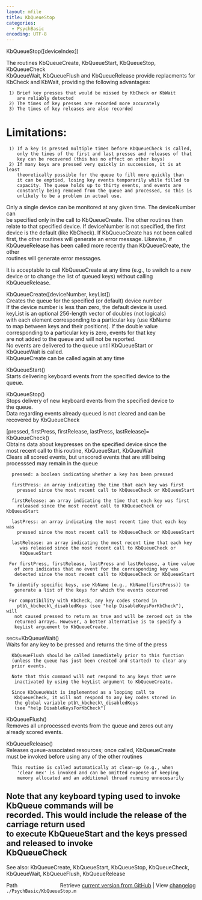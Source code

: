 ```yaml
---
layout: mfile
title: KbQueueStop
categories:
  - PsychBasic
encoding: UTF-8
---
```


 KbQueueStop([deviceIndex])  

 The routines KbQueueCreate, KbQueueStart, KbQueueStop, KbQueueCheck  
  KbQueueWait, KbQueueFlush and KbQueueRelease provide replacments for  
  KbCheck and KbWait, providing the following advantages:  

     1) Brief key presses that would be missed by KbCheck or KbWait  
        are reliably detected  
     2) The times of key presses are recorded more accurately  
     3) The times of key releases are also recorded  

#  Limitations:  

     1) If a key is pressed multiple times before KbQueueCheck is called,  
        only the times of the first and last presses and releases of that  
        key can be recovered (this has no effect on other keys)  
     2) If many keys are pressed very quickly in succession, it is at least  
        theoretically possible for the queue to fill more quickly than  
        it can be emptied, losing key events temporarily while filled to  
        capacity. The queue holds up to thirty events, and events are  
        constantly being removed from the queue and processed, so this is  
        unlikely to be a problem in actual use.  

 Only a single device can be monitored at any given time. The deviceNumber can  
  be specified only in the call to KbQueueCreate. The other routines then  
  relate to that specified device. If deviceNumber is not specified, the first  
  device is the default (like KbCheck). If KbQueueCreate has not been called  
  first, the other routines will generate an error message. Likewise, if  
  KbQueueRelease has been called more recently than KbQueueCreate, the other  
  routines will generate error messages.  

 It is acceptable to call KbQueueCreate at any time (e.g., to switch to a new  
  device or to change the list of queued keys) without calling KbQueueRelease.  

  KbQueueCreate([deviceNumber, keyList])  
      Creates the queue for the specified (or default) device number  
        If the device number is less than zero, the default device is used.  
      keyList is an optional 256-length vector of doubles (not logicals)  
        with each element corresponding to a particular key (use KbName  
        to map between keys and their positions). If the double value  
        corresponding to a particular key is zero, events for that key  
        are not added to the queue and will not be reported.  
      No events are delivered to the queue until KbQueueStart or  
        KbQueueWait is called.  
      KbQueueCreate can be called again at any time  

  KbQueueStart()  
      Starts delivering keyboard events from the specified device to the  
        queue.  

  KbQueueStop()  
      Stops delivery of new keyboard events from the specified device to  
        the queue.  
      Data regarding events already queued is not cleared and can be  
        recovered by KbQueueCheck  

 [pressed, firstPress, firstRelease, lastPress, lastRelease]=  
   KbQueueCheck()  
      Obtains data about keypresses on the specified device since the  
        most recent call to this routine, KbQueueStart, KbQueuWait  
      Clears all scored events, but unscored events that are still being  
        processsed may remain in the queue  

      pressed: a boolean indicating whether a key has been pressed  

      firstPress: an array indicating the time that each key was first  
        pressed since the most recent call to KbQueueCheck or KbQueueStart  

      firstRelease: an array indicating the time that each key was first  
        released since the most recent call to KbQueueCheck or KbQueueStart  

      lastPress: an array indicating the most recent time that each key was  
        pressed since the most recent call to KbQueueCheck or KbQueueStart  

      lastRelease: an array indicating the most recent time that each key  
         was released since the most recent call to KbQueueCheck or  
         KbQueueStart  

     For firstPress, firstRelease, lastPress and lastRelease, a time value  
       of zero indicates that no event for the corresponding key was  
       detected since the most recent call to KbQueueCheck or KbQueueStart  

     To identify specific keys, use KbName (e.g., KbName(firstPress)) to  
       generate a list of the keys for which the events occurred  

     For compatibility with KbCheck, any key codes stored in  
        ptb\_kbcheck\_disabledKeys (see "help DisableKeysForKbCheck"), will  
       not caused pressed to return as true and will be zeroed out in the  
       returned arrays. However, a better alternative is to specify a  
       keyList arguement to KbQueueCreate.  

 secs=KbQueueWait()  
      Waits for any key to be pressed and returns the time of the press  

      KbQueueFlush should be called immediately prior to this function  
      (unless the queue has just been created and started) to clear any  
      prior events.  

      Note that this command will not respond to any keys that were  
       inactivated by using the keyList argument to KbQueueCreate.  

      Since KbQueueWait is implemented as a looping call to  
       KbQueueCheck, it will not respond to any key codes stored in  
       the global variable ptb\_kbcheck\_disabledKeys  
       (see "help DisableKeysForKbCheck")  

 KbQueueFlush()  
      Removes all unprocessed events from the queue and zeros out any  
       already scored events.  

 KbQueueRelease()  
      Releases queue-associated resources; once called, KbQueueCreate  
        must be invoked before using any of the other routines  

      This routine is called automatically at clean-up (e.g., when  
        'clear mex' is invoked and can be omitted expense of keeping  
        memory allocated and an additional thread running unnecesarily  

 Note that any keyboard typing used to invoke KbQueue commands will be  
  recorded. This would include the release of the carriage return used  
  to execute KbQueueStart and the keys pressed and released to invoke  
  KbQueueCheck  
----  

 See also: KbQueueCreate, KbQueueStart, KbQueueStop, KbQueueCheck,  
            KbQueueWait, KbQueueFlush, KbQueueRelease  


<div class="code_header" style="text-align:right;">
  <span style="float:left;">Path&nbsp;&nbsp;</span> <span class="counter">Retrieve <a href=
  "https://raw.github.com/Psychtoolbox-3/Psychtoolbox-3/beta/./PsychBasic/KbQueueStop.m">current version from GitHub</a> | View <a href=
  "https://github.com/Psychtoolbox-3/Psychtoolbox-3/commits/beta/./PsychBasic/KbQueueStop.m">changelog</a></span>
</div>
<div class="code">
  <code>./PsychBasic/KbQueueStop.m</code>
</div>
